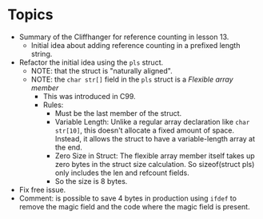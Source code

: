 # Topics

* Summary of the Cliffhanger for reference counting in lesson 13.
  * Initial idea about adding reference counting in a prefixed length string.
* Refactor the initial idea using the `pls` struct.
  * NOTE: that the struct is "naturally aligned".
  * NOTE: the `char str[]` field in the `pls` struct is a *Flexible array member*
    * This was introduced in C99.
    * Rules:
      * Must be the last member of the struct.
      * Variable Length: Unlike a regular array declaration like `char str[10]`, this doesn't allocate a fixed amount of space. Instead, it allows the struct to have a variable-length array at the end.
      * Zero Size in Struct: The flexible array member itself takes up zero bytes in the struct size calculation. So sizeof(struct pls) only includes the len and refcount fields.
      * So the size is 8 bytes.
* Fix free issue.
* Comment: is possible to save 4 bytes in production using `ifdef` to remove
the magic field and the code where the magic field is present.
